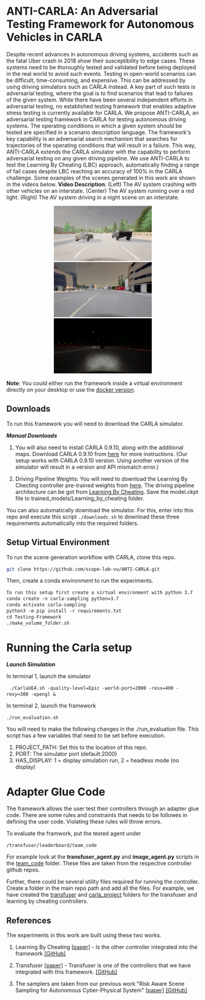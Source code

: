 # ANTI-CARLA: An Adversarial Testing Framework for Autonomous Vehicles in CARLA

Despite recent advances in autonomous driving systems, accidents such as the fatal Uber crash in 2018 show their susceptibility to edge cases. These systems need to be thoroughly tested and validated before being deployed in the real world to avoid such events. Testing in open-world scenarios can be difficult, time-consuming, and expensive. This can be addressed by using driving simulators such as CARLA instead. A key part of such tests is adversarial testing, where the goal is to find scenarios that lead to failures of the given system. While there have been several independent efforts in adversarial testing, no established testing framework that enables adaptive stress testing is currently available for CARLA. We propose ANTI-CARLA, an adversarial testing framework in CARLA for testing autonomous driving systems. The operating conditions in which a given system should be tested are specified in a scenario description language. The framework's key capability is an adversarial search mechanism that searches for trajectories of the operating conditions that will result in a failure. This way, ANTI-CARLA extends the CARLA simulator with the capability to perform adversarial testing on any given driving pipeline. We use ANTI-CARLA to test the Learning By Cheating (LBC) approach, automatically finding a range of fail cases despite LBC reaching an accuracy of 100\% in the CARLA challenge. Some examples of the scenes generated in this work are shown in the videos below. **Video Description**: (Left) The AV system crashing with other vehicles on an interstate. (Center) The AV system running over a red light. (Right) The AV system driving in a night scene on an interstate. 

<p align="center">
  <img src="figs/crash.gif" />
  <img src="figs/red-light.gif" />
  <img src="figs/night.gif" />
</p>
 

**Note**: You could either run the framework inside a virtual environment directly on your desktop or use the [docker version](). 

## Downloads

To run this framework you will need to download the CARLA simulator. 

***Manual Downloads***

1. You will also need to install CARLA 0.9.10, along with the additional maps.
Download CARLA 0.9.10 from [here](https://github.com/carla-simulator/carla/releases/tag/0.9.10) for more instructions. (Our setup works with CARLA 0.9.10 version. Using another version of the simulator will result in a version and API mismatch error.)

2. Driving Pipeline Weights: You will need to download the Learning By Checting controller pre-trained weights from [here](https://vanderbilt365-my.sharepoint.com/:u:/g/personal/shreyas_ramakrishna_vanderbilt_edu/Eaq1ptU-YJJPrqmEYUK_dx8Bad2KqhVQZJkKwngWnuMWRA?e=U3dtyf). The driving pipeline architecture can be got from [Learning By Cheating](https://github.com/bradyz/2020_CARLA_challenge). Save the model.ckpt file to trained_models/Learning_by_cheating folder. 

You can also automatically download the simulator. For this, enter into this repo and execute this script ```./downloads.sh``` to download these three requirements automatically into the required folders.


## Setup Virtual Environment

To run the scene generation workflow with CARLA, clone this repo.

```bash
git clone https://github.com/scope-lab-vu/ANTI-CARLA.git
```
Then, create a conda environment to run the experiments. 

```
To run this setup first create a virtual environment with python 3.7
conda create -n carla-sampling python=3.7
conda activate carla-sampling
python3 -m pip install -r requirements.txt
cd Testing-Framework
./make_volume_folder.sh  
```

# Running the Carla setup 

***Launch Simulation***

In terminal 1, launch the simulator

```
 ./CarlaUE4.sh -quality-level=Epic -world-port=2000 -resx=400 -resy=300 -opengl &
```

In terminal 2, launch the framework

```
./run_evaluation.sh
```
You will need to make the following changes in the ./run_evaluation file. This script has a few variables that need to be set before execution. 

1. PROJECT_PATH: Set this to the location of this repo. 
2. PORT: The simulator port (default:2000)
3. HAS_DISPLAY: 1 = display simulation run, 2 = headless mode (no display)

# Adapter Glue Code
The framework allows the user test their controllers through an adapter glue code. There are some rules and constraints that needs to be followes in defining the user code. Violating these rules will throw errors.

To evaluate the framwork, put the tested agent under
```
/transfuser/leaderboard/team_code
```
For example look at the **transfuser_agent.py** and **image_agent.py** scripts in the [team_code](https://github.com/Shreyasramakrishna90/Testing-Framework/tree/main/leaderboard/team_code) folder. These files are taken from the respective controller github repos. 

Further, there could be several utility files required for running the controller. Create a folder in the main repo path and add all the files. For example, we have created the [transfuser](https://github.com/scope-lab-vu/ANTI-CARLA/tree/main/transfuser) and [carla_project](https://github.com/scope-lab-vu/ANTI-CARLA/tree/main/carla_project) folders for the transfuser and learning by cheating controllers.


## References

The experiments in this work are built using these two works.

1. Learning By Cheating [[paper]](https://arxiv.org/abs/1912.12294) - Is the other controller integrated into the framework [[GitHub]](https://github.com/bradyz/2020_CARLA_challenge) 

2. Transfuser [[paper]](https://openaccess.thecvf.com/content/CVPR2021/html/Prakash_Multi-Modal_Fusion_Transformer_for_End-to-End_Autonomous_Driving_CVPR_2021_paper.html) - Transfuser is one of the controllers that we have integrated with this framework. [[GitHub]](https://github.com/autonomousvision/transfuser)

3. The samplers are taken from our previous work "Risk Aware Scene Sampling for Autonomous Cyber-Physical System" [[paper]](https://scholar.google.com/citations?view_op=view_citation&hl=en&user=M6Yu9GEAAAAJ&citation_for_view=M6Yu9GEAAAAJ:hqOjcs7Dif8C) [[GitHub]](https://github.com/Shreyasramakrishna90/Risk-Aware-Scene-Generation/blob/main/README.md)

